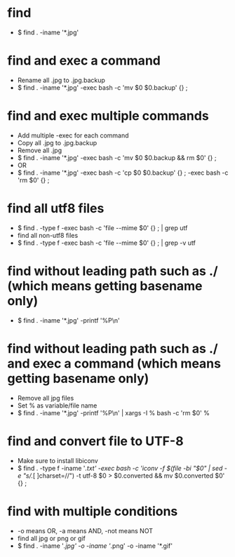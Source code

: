 find
=====
* $ find . -iname '*.jpg'

find and exec a command
=====
* Rename all .jpg to .jpg.backup
* $ find . -iname '*.jpg' -exec bash -c 'mv $0 $0.backup' {} \;

find and exec multiple commands
=====
* Add multiple -exec for each command
* Copy all .jpg to .jpg.backup
* Remove all .jpg
* $ find . -iname '*.jpg' -exec bash -c 'mv $0 $0.backup && rm $0' {} \;
* OR
* $ find . -iname '*.jpg' -exec bash -c 'cp $0 $0.backup' {} \; -exec bash -c 'rm $0' {} \;

find all utf8 files
=====
* $ find . -type f -exec bash -c 'file --mime $0' {} \; | grep utf
* find all non-utf8 files
* $ find . -type f -exec bash -c 'file --mime $0' {} \; | grep -v utf

find without leading path such as ./ (which means getting basename only)
=====
* $ find . -iname '*.jpg' -printf '%P\n'

find without leading path such as ./ and exec a command (which means getting basename only)
=====
* Remove all jpg files
* Set % as variable/file name
* $ find . -iname '*.jpg' -printf '%P\n' | xargs -I % bash -c 'rm $0' %

find and convert file to UTF-8
=====
* Make sure to install libiconv
* $ find . -type f -iname '*.txt' -exec bash -c 'iconv -f $(file -bi "$0" | sed -e "s/.*[ ]charset=//") -t utf-8 $0 > $0.converted && mv $0.converted $0' {} \;

find with multiple conditions
=====
* -o means OR, -a means AND, -not means NOT
* find all jpg or png or gif
* $ find . -iname '*.jpg' -o -iname '*.png' -o -iname '*.gif'